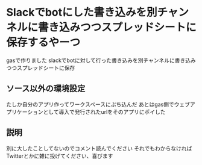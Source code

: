 # Slackでbotにした書き込みを別チャンネルに書き込みつつスプレッドシートに保存するやーつ
gasで作りました
slackでbotに対して行った書き込みを別チャンネルに書き込みつつスプレッドシートに保存

## ソース以外の環境設定
たしか自分のアプリ作ってワークスペースにぶち込んだ
あとはgas側でウェブアプリケーションとして導入で発行されたurlをそのアプリにポイした

## 説明
別に大したことしてないのでコメント読んでください
それでもわからなければTwitterとかに雑に投げてください、喜びます
